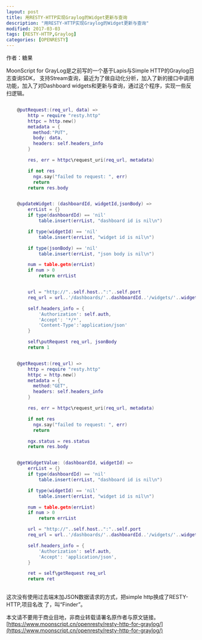 ```yaml
---
layout: post
title: 用RESTY-HTTP实现Graylog的Widget更新与查询
description: "用RESTY-HTTP实现Graylog的Widget更新与查询"
modified: 2017-03-03
tags: [RESTY-HTTP,Graylog]
categories: [OPENRESTY]
---
```


作者：糖果

MoonScript for GrayLog是之前写的一个基于Lapis与Simple HTTP的Graylog日志查询SDK，
支持Stream查询，最近为了做自动化分析，加入了新的接口中调用功能，加入了对Dashboard
widgets和更新与查询，通过这个程序，实现一些反扫逻辑。


```lua

    @putRequest:(req_url, data) =>
        http = require "resty.http"
        httpc = http.new()
        metadata = {
          method:"PUT",
          body: data,
          headers: self.headers_info
        }

        res, err = httpc\request_uri(req_url, metadata)

        if not res
          ngx.say("failed to request: ", err)
          return
        return res.body


    @updateWidget: (dashboardId, widgetId,jsonBody) =>
        errList = {}
        if type(dashboardId) == 'nil'
            table.insert(errList, "dashboard id is nil\n")

        if type(widgetId) == 'nil'
            table.insert(errList, "widget id is nil\n")

        if type(jsonBody) == 'nil'
            table.insert(errList, "json body is nil\n")

        num = table.getn(errList) 
        if num > 0 
            return errList


        url = "http://"..self.host..":"..self.port
        req_url = url..'/dashboards/'..dashboardId..'/widgets/'..widgetId

        self.headers_info = {
            'Authorization': self.auth, 
            'Accept': '*/*',
            'Content-Type':'application/json'
        }

        self\putRequest req_url, jsonBody
        return 1


    @getRequest:(req_url) =>
        http = require "resty.http"
        httpc = http.new()
        metadata = {
          method:"GET",
          headers: self.headers_info
        }

        res, err = httpc\request_uri(req_url, metadata)

        if not res
          ngx.say("failed to request: ", err)
          return

        ngx.status = res.status
        return res.body


    @getWidgetValue: (dashboardId, widgetId) =>
        errList = {}
        if type(dashboardId) == 'nil'
            table.insert(errList, "dashboard id is nil\n")

        if type(widgetId) == 'nil'
            table.insert(errList, "widget id is nil\n")

        num = table.getn(errList) 
        if num > 0 
            return errList

        url = "http://"..self.host..":"..self.port
        req_url = url..'/dashboards/'..dashboardId..'/widgets/'..widgetId..'/value'

        self.headers_info = {
            'Authorization': self.auth, 
            'Accept': 'application/json',
        }

        ret = self\getRequest req_url
        return ret
        
```        
这次没有使用过去端末加JSON数据请求的方式，把simple http换成了RESTY-HTTP,项目名改
了，叫“Finder”。


本文请不要用于商业目地，非商业转载请署名原作者与原文链接。
[https://www.moonscript.cn/openresty/resty-http-for-graylog/](https://www.moonscript.cn/openresty/resty-http-for-graylog/)